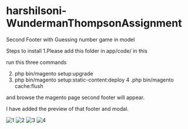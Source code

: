 # harshilsoni-WundermanThompsonAssignment
Second Footer with Guessing number game in model


Steps to install
1.Please add this folder in app/code/ in this

run this three commands

2. php bin/magento setup:upgrade
3. php bin/magento setup:static-content:deploy 
4 .php bin/magento cache:flush

and browse the magento page second footer will appear.

I have added the preview of that footer and modal.

![1](https://user-images.githubusercontent.com/15572605/119217796-452b7b80-bafa-11eb-886d-140c8c60d3fe.png)
![2](https://user-images.githubusercontent.com/15572605/119217797-465ca880-bafa-11eb-8b37-234c94067f0a.png)
![3](https://user-images.githubusercontent.com/15572605/119217799-46f53f00-bafa-11eb-94ae-3b01a25f547c.png)
![4](https://user-images.githubusercontent.com/15572605/119217801-478dd580-bafa-11eb-9022-be82660b23ff.png)
 

